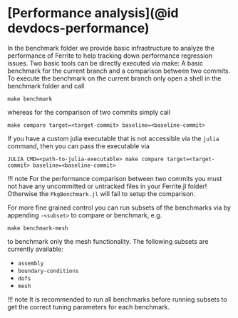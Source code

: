 # [Performance analysis](@id devdocs-performance)

In the benchmark folder we provide basic infrastructure to analyze the performance of
Ferrite to help tracking down performance regression issues. Two basic tools can be
directly executed via make: A basic benchmark for the current branch and a comparison
between two commits. To execute the benchmark on the current branch only open a shell
in the benchmark folder and call

```
make benchmark
```

whereas for the comparison of two commits simply call

```
make compare target=<target-commit> baseline=<baseline-commit>
```

If you have a custom julia executable that is not accessible via the `julia` command,
then you can pass the executable via

```
JULIA_CMD=<path-to-julia-executable> make compare target=<target-commit> baseline=<baseline-commit>
```

!!! note
    For the performance comparison between two commits you must not have any uncommitted
    or untracked files in your Ferrite.jl folder! Otherwise the `PkgBenchmark.jl` will
    fail to setup the comparison.

For more fine grained control you can run subsets of the benchmarks via by appending `-<subset>`
to compare or benchmark, e.g.

```
make benchmark-mesh
```

to benchmark only the mesh functionality. The following subsets are currently available:
 - `assembly`
 - `boundary-conditions`
 - `dofs`
 - `mesh`

!!! note
    It is recommended to run all benchmarks before running subsets to get the
    correct tuning parameters for each benchmark.
